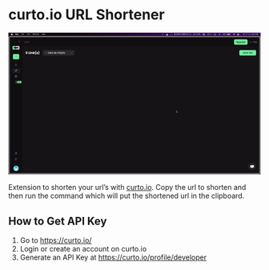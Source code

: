 # curto.io URL Shortener

<img src=".github/preview.gif" />

Extension to shorten your url’s with [curto.io](https://curto.io/). Copy the url to shorten and then run the command which will put the shortened url in the clipboard.

## How to Get API Key

1. Go to https://curto.io/
2. Login or create an account on curto.io
3. Generate an API Key at https://curto.io/profile/developer

